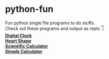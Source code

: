 # python-fun
Fun python single file programs to do stuffs.  
Check out these programs and output as repls 👇  
[**Digital Clock**](https://replit.com/@sabinmhx/python-digital-clock)  
[**Heart Shape**](https://replit.com/@sabinmhx/python-heart-shape)  
[**Scientific Calculator**](https://replit.com/@sabinmhx/python-scientific-calculator)  
[**Simple Calculator**](https://replit.com/@sabinmhx/python-simple-calculator)  

